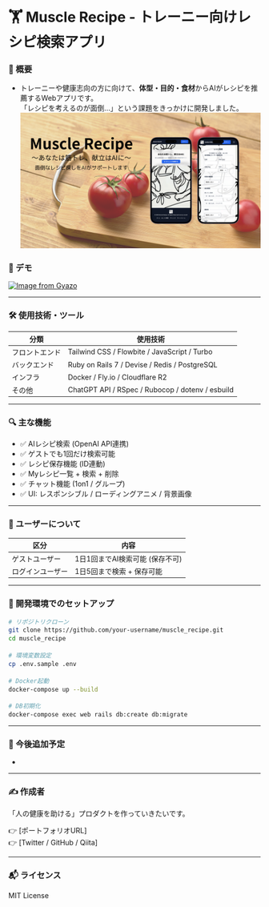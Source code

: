 # 🏋️ Muscle Recipe - トレーニー向けレシピ検索アプリ

### 📌 概要

* トレーニーや健康志向の方に向けて、**体型・目的・食材**からAIがレシピを推薦するWebアプリです。\
「レシピを考えるのが面倒…」という課題をきっかけに開発しました。\
![検索フォームの操作デモ](public/images/Muscle-Recipe.png)


### 🎥 デモ

[![Image from Gyazo](https://i.gyazo.com/bcefc44580282c7fbf931addbee51ef9.gif)](https://gyazo.com/bcefc44580282c7fbf931addbee51ef9)

---

### 🛠 使用技術・ツール

| 分類      | 使用技術                                             |
| ------- | ------------------------------------------------ |
| フロントエンド | Tailwind CSS / Flowbite / JavaScript / Turbo     |
| バックエンド  | Ruby on Rails 7 / Devise / Redis / PostgreSQL    |
| インフラ    | Docker / Fly.io / Cloudflare R2                  |
| その他     | ChatGPT API / RSpec / Rubocop / dotenv / esbuild |

---

### 🔍 主な機能

- ✅ AIレシピ検索 (OpenAI API連携)
- ✅ ゲストでも1回だけ検索可能
- ✅ レシピ保存機能 (ID連動)
- ✅ Myレシピ一覧 + 検索 + 削除
- ✅ チャット機能 (1on1 / グループ)
- ✅ UI: レスポンシブル / ローディングアニメ / 背景画像

---

### 👤 ユーザーについて

| 区分       | 内容                  |
| -------- | ------------------- |
| ゲストユーザー  | 1日1回までAI検索可能 (保存不可) |
| ログインユーザー | 1日5回まで検索 + 保存可能     |

---

### 🚀 開発環境でのセットアップ

```bash
# リポジトリクローン
git clone https://github.com/your-username/muscle_recipe.git
cd muscle_recipe

# 環境変数設定
cp .env.sample .env

# Docker起動
docker-compose up --build

# DB初期化
docker-compose exec web rails db:create db:migrate
```

---

### 🌱 今後追加予定

-

---

### ✍️ 作成者

「人の健康を助ける」プロダクトを作っていきたいです。

👉 [ポートフォリオURL]\
👉 [Twitter / GitHub / Qiita]

---

### 📬 ライセンス

MIT License
